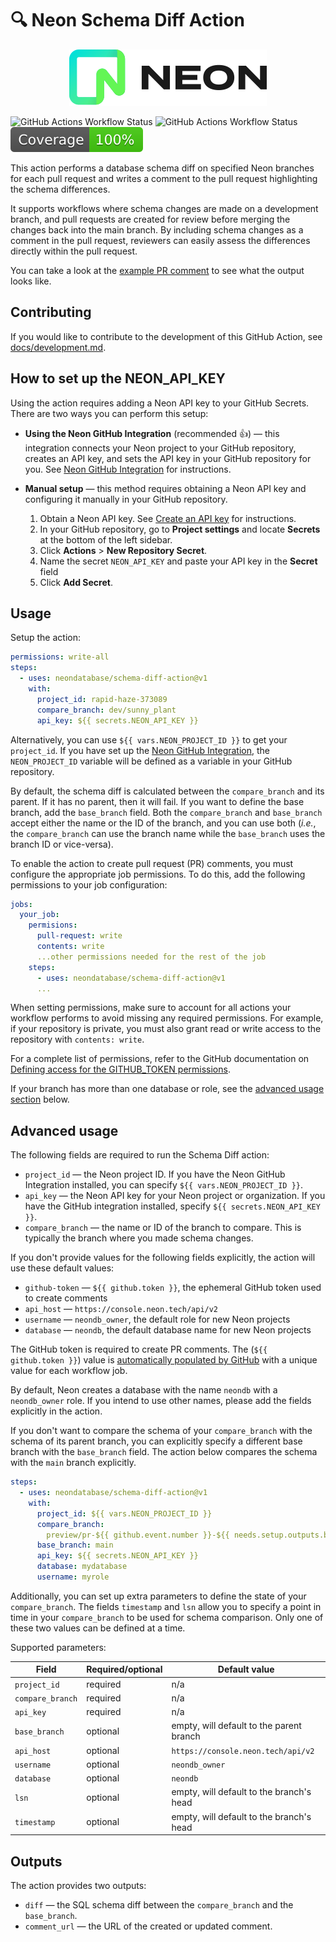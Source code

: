 # 🔍 Neon Schema Diff Action

<p align="center">
  <picture>
    <source media="(prefers-color-scheme: dark)" srcset="./docs/logos/neon-logo-dark.svg">
    <img alt="Neon logo" src="./docs/logos/neon-logo-light.svg">
  </picture>
</p>

![GitHub Actions Workflow Status](https://img.shields.io/github/actions/workflow/status/neondatabase/schema-diff-action/.github%2Fworkflows%2Flinter.yml?label=%F0%9F%94%8D%20Lint)
![GitHub Actions Workflow Status](https://img.shields.io/github/actions/workflow/status/neondatabase/schema-diff-action/.github%2Fworkflows%2Fci.yml?label=%F0%9F%8F%97%EF%B8%8F%20Build)
[![coverage](./docs/coverage.svg)](./docs/coverage.svg)

This action performs a database schema diff on specified Neon branches for each
pull request and writes a comment to the pull request highlighting the schema
differences.

It supports workflows where schema changes are made on a development branch, and
pull requests are created for review before merging the changes back into the
main branch. By including schema changes as a comment in the pull request,
reviewers can easily assess the differences directly within the pull request.

You can take a look at the [example PR comment](docs/pr_comment.md) to see what
the output looks like.

## Contributing

If you would like to contribute to the development of this GitHub Action, see
[docs/development.md](docs/development.md).

## How to set up the NEON_API_KEY

Using the action requires adding a Neon API key to your GitHub Secrets. There
are two ways you can perform this setup:

- **Using the Neon GitHub Integration** (recommended 👍) — this integration
  connects your Neon project to your GitHub repository, creates an API key, and
  sets the API key in your GitHub repository for you. See
  [Neon GitHub Integration](https://neon.tech/docs/guides/neon-github-integration)
  for instructions.
- **Manual setup** — this method requires obtaining a Neon API key and
  configuring it manually in your GitHub repository.

  1. Obtain a Neon API key. See
     [Create an API key](https://neon.tech/docs/manage/api-keys#create-an-api-key)
     for instructions.
  1. In your GitHub repository, go to **Project settings** and locate
     **Secrets** at the bottom of the left sidebar.
  1. Click **Actions** > **New Repository Secret**.
  1. Name the secret `NEON_API_KEY` and paste your API key in the **Secret**
     field
  1. Click **Add Secret**.

## Usage

Setup the action:

```yml
permissions: write-all
steps:
  - uses: neondatabase/schema-diff-action@v1
    with:
      project_id: rapid-haze-373089
      compare_branch: dev/sunny_plant
      api_key: ${{ secrets.NEON_API_KEY }}
```

Alternatively, you can use `${{ vars.NEON_PROJECT_ID }}` to get your
`project_id`. If you have set up the
[Neon GitHub Integration](https://neon.tech/docs/guides/neon-github-integration),
the `NEON_PROJECT_ID` variable will be defined as a variable in your GitHub
repository.

By default, the schema diff is calculated between the `compare_branch` and its
parent. If it has no parent, then it will fail. If you want to define the base
branch, add the `base_branch` field. Both the `compare_branch` and `base_branch`
accept either the name or the ID of the branch, and you can use both (_i.e._,
the `compare_branch` can use the branch name while the `base_branch` uses the
branch ID or vice-versa).

To enable the action to create pull request (PR) comments, you must configure
the appropriate job permissions. To do this, add the following permissions to
your job configuration:

```yml
jobs:
  your_job:
    permisions:
      pull-request: write
      contents: write
      ...other permissions needed for the rest of the job
    steps:
      - uses: neondatabase/schema-diff-action@v1
      ...
```

When setting permissions, make sure to account for all actions your workflow
performs to avoid missing any required permissions. For example, if your
repository is private, you must also grant read or write access to the
repository with `contents: write`.

For a complete list of permissions, refer to the GitHub documentation on
[Defining access for the GITHUB_TOKEN permissions](https://docs.github.com/en/actions/writing-workflows/choosing-what-your-workflow-does/controlling-permissions-for-github_token#defining-access-for-the-github_token-permissions).

If your branch has more than one database or role, see the
[advanced usage section](#advanced-usage) below.

## Advanced usage

The following fields are required to run the Schema Diff action:

- `project_id` — the Neon project ID. If you have the Neon GitHub Integration
  installed, you can specify `${{ vars.NEON_PROJECT_ID }}`.
- `api_key` — the Neon API key for your Neon project or organization. If you
  have the GitHub integration installed, specify `${{ secrets.NEON_API_KEY }}`.
- `compare_branch` — the name or ID of the branch to compare. This is typically
  the branch where you made schema changes.

If you don't provide values for the following fields explicitly, the action will
use these default values:

- `github-token` — `${{ github.token }}`, the ephemeral GitHub token used to
  create comments
- `api_host` — `https://console.neon.tech/api/v2`
- `username` — `neondb_owner`, the default role for new Neon projects
- `database` — `neondb`, the default database name for new Neon projects

The GitHub token is required to create PR comments. The (`${{ github.token }}`)
value is
[automatically populated by GitHub](https://docs.github.com/en/actions/security-for-github-actions/security-guides/automatic-token-authentication)
with a unique value for each workflow job.

By default, Neon creates a database with the name `neondb` with a `neondb_owner`
role. If you intend to use other names, please add the fields explicitly in the
action.

If you don't want to compare the schema of your `compare_branch` with the schema
of its parent branch, you can explicitly specify a different base branch with
the `base_branch` field. The action below compares the schema with the `main`
branch explicitly.

```yml
steps:
  - uses: neondatabase/schema-diff-action@v1
    with:
      project_id: ${{ vars.NEON_PROJECT_ID }}
      compare_branch:
        preview/pr-${{ github.event.number }}-${{ needs.setup.outputs.branch }}
      base_branch: main
      api_key: ${{ secrets.NEON_API_KEY }}
      database: mydatabase
      username: myrole
```

Additionally, you can set up extra parameters to define the state of your
`compare_branch`. The fields `timestamp` and `lsn` allow you to specify a point
in time in your `compare_branch` to be used for schema comparison. Only one of
these two values can be defined at a time.

Supported parameters:

| Field            | Required/optional | Default value                            |
| ---------------- | ----------------- | ---------------------------------------- |
| `project_id`     | required          | n/a                                      |
| `compare_branch` | required          | n/a                                      |
| `api_key`        | required          | n/a                                      |
| `base_branch`    | optional          | empty, will default to the parent branch |
| `api_host`       | optional          | `https://console.neon.tech/api/v2`       |
| `username`       | optional          | `neondb_owner`                           |
| `database`       | optional          | `neondb`                                 |
| `lsn`            | optional          | empty, will default to the branch's head |
| `timestamp`      | optional          | empty, will default to the branch's head |

## Outputs

The action provides two outputs:

- `diff` — the SQL schema diff between the `compare_branch` and the
  `base_branch`.
- `comment_url` — the URL of the created or updated comment.
